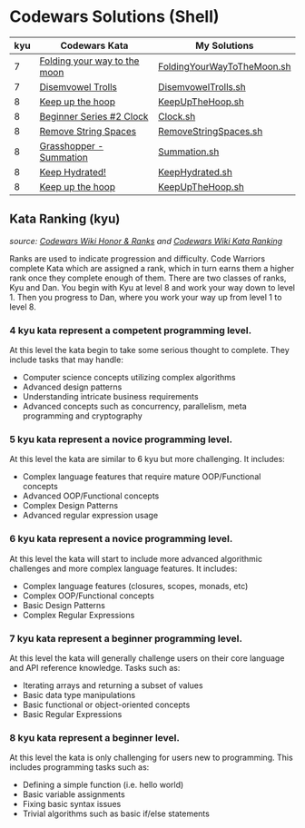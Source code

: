 # Codewars Solutions (Shell)
| kyu | Codewars Kata | My Solutions |
| --- | --- | --- |
| 7 | [Folding your way to the moon](https://www.codewars.com/kata/58f0ba42e89aa6158400000e) | [FoldingYourWayToTheMoon.sh](https://github.com/Jack-2077/Codewars-solutions-Shell/blob/main/7-kyu/FoldingYourWayToTheMoon.sh) |
| 7 | [Disemvowel Trolls](https://www.codewars.com/kata/52fba66badcd10859f00097e) | [DisemvowelTrolls.sh](https://github.com/Jack-2077/Codewars-solutions-Shell/blob/main/7-kyu/DisemvowelTrolls.sh) |
| 8 | [Keep up the hoop](https://www.codewars.com/kata/55cb632c1a5d7b3ad0000145) | [KeepUpTheHoop.sh](https://github.com/Jack-2077/Codewars-solutions-Shell/blob/main/8%20kyu/KeepUpTheHoop.sh) |
| 8 | [Beginner Series #2 Clock](https://www.codewars.com/kata/55f9bca8ecaa9eac7100004a) | [Clock.sh](https://github.com/Jack-2077/Codewars-solutions-Shell/blob/main/8-kyu/Clock.sh) |
| 8 | [Remove String Spaces](https://www.codewars.com/kata/57eae20f5500ad98e50002c5) | [RemoveStringSpaces.sh](https://github.com/Jack-2077/Codewars-solutions-Shell/blob/main/8-kyu/RemoveStringSpaces.sh) |
| 8 | [Grasshopper - Summation](https://www.codewars.com/kata/55d24f55d7dd296eb9000030) | [Summation.sh](https://github.com/Jack-2077/Codewars-solutions-Shell/blob/main/8-kyu/Summation.sh) |
| 8 | [Keep Hydrated!](https://www.codewars.com/kata/582cb0224e56e068d800003c) | [KeepHydrated.sh](https://github.com/Jack-2077/Codewars-solutions-Shell/blob/main/8-kyu/KeepHydrated.sh) |
| 8 | [Keep up the hoop](https://www.codewars.com/kata/53da3dbb4a5168369a0000fe) | [KeepUpTheHoop.sh]() |

## Kata Ranking (kyu)
*source: [Codewars Wiki Honor & Ranks](https://github.com/Codewars/codewars.com/wiki/Honor-&-Ranks) and [Codewars Wiki Kata Ranking](https://github.com/Codewars/codewars.com/wiki/Kata-Ranking)*

Ranks are used to indicate progression and difficulty. Code Warriors complete Kata which are assigned a rank, which in turn earns them a higher rank once they complete enough of them. There are two classes of ranks, Kyu and Dan. You begin with Kyu at level 8 and work your way down to level 1. Then you progress to Dan, where you work your way up from level 1 to level 8.

<!--
### **1 kyu** kata represent a proficient programming level.

At this level kata are similar to 2 kyu but more challenging. They may include concepts such as:
* Advanced AI/machine learning algorithms
* Complex interpreters and compilers
* Complex Mini-programs with multiple feature requirements (such as a complete markdown parser)
-->
<!--
### **2 kyu** kata represent a proficient programming level.

At this level kata require a mature understanding of complex programming concepts - concepts such as:
* Complex AI/machine learning algorithms
* Reverse engineering techniques
* Basic interpreters and compilers
* Basic mini-programs with multiple feature requirements (such as a basic markdown parser)
-->
<!--
### **3 kyu** kata represent a competent programming level.

At this level the kata are similar to 4 kyu but are more challenging. They include tasks that may handle:
* Computer science concepts utilizing advanced algorithms
* Ability to implement advanced requirements in a scalable fashion
* Basic AI/machine learning algorithms
* Detailed usage of advanced concepts such as concurrency, parallelism and cryptography
-->
### **4 kyu** kata represent a competent programming level.

At this level the kata begin to take some serious thought to complete. They include tasks that may handle:
* Computer science concepts utilizing complex algorithms
* Advanced design patterns
* Understanding intricate business requirements
* Advanced concepts such as concurrency, parallelism, meta programming and cryptography

### **5 kyu** kata represent a novice programming level.

At this level the kata are similar to 6 kyu but more challenging. It includes:
* Complex language features that require mature OOP/Functional concepts
* Advanced OOP/Functional concepts
* Complex Design Patterns
* Advanced regular expression usage

### **6 kyu** kata represent a novice programming level.

At this level the kata will start to include more advanced algorithmic challenges and more complex language features. It includes:
* Complex language features (closures, scopes, monads, etc)
* Complex OOP/Functional concepts
* Basic Design Patterns
* Complex Regular Expressions

### **7 kyu** kata represent a beginner programming level.

At this level the kata will generally challenge users on their core language and API reference knowledge. Tasks such as:
* Iterating arrays and returning a subset of values
* Basic data type manipulations
* Basic functional or object-oriented concepts
* Basic Regular Expressions

### **8 kyu** kata represent a beginner level.

At this level the kata is only challenging for users new to programming. This includes programming tasks such as:
* Defining a simple function (i.e. hello world)
* Basic variable assignments
* Fixing basic syntax issues
* Trivial algorithms such as basic if/else statements
